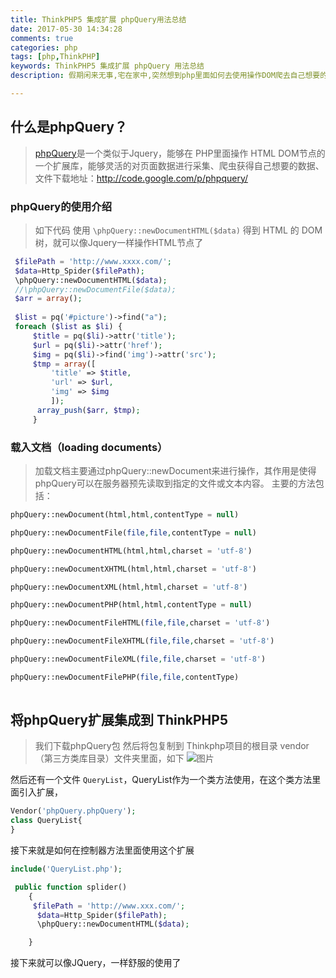 ```yaml
---
title: ThinkPHP5 集成扩展 phpQuery用法总结
date: 2017-05-30 14:34:28
comments: true
categories: php
tags: [php,ThinkPHP]
keywords: ThinkPHP5 集成扩展 phpQuery 用法总结
description: 假期闲来无事,宅在家中,突然想到php里面如何去使用操作DOM爬去自己想要的数据返回给前端了,经过一番搜索找到了这个phpQuery扩展,于是打算集成到ThinkPHP5项目中去使用,遂记录之,集成扩展 phpQuery用法总结

---
```



## 什么是phpQuery？
>[phpQuery](http://code.google.com/p/phpquery/)是一个类似于Jquery，能够在 PHP里面操作 HTML DOM节点的一个扩展库，能够灵活的对页面数据进行采集、爬虫获得自己想要的数据、文件下载地址：http://code.google.com/p/phpquery/


###   phpQuery的使用介绍

>如下代码 使用 `\phpQuery::newDocumentHTML($data)` 得到 HTML 的 DOM 树，就可以像Jquery一样操作HTML节点了
```php
 $filePath = 'http://www.xxxx.com/';
 $data=Http_Spider($filePath);
 \phpQuery::newDocumentHTML($data);
 //\phpQuery::newDocumentFile($data);
 $arr = array();
 
 $list = pq('#picture')->find("a");
 foreach ($list as $li) {
	 $title = pq($li)->attr('title');
	 $url = pq($li)->attr('href');
	 $img = pq($li)->find('img')->attr('src');
	 $tmp = array([
		 'title' => $title,
		 'url' => $url,
		 'img' => $img
		 ]);
      array_push($arr, $tmp);
     }
```
###  载入文档（loading documents）

>加载文档主要通过phpQuery::newDocument来进行操作，其作用是使得phpQuery可以在服务器预先读取到指定的文件或文本内容。
主要的方法包括：

```php
phpQuery::newDocument(html,html,contentType = null)

phpQuery::newDocumentFile(file,file,contentType = null)

phpQuery::newDocumentHTML(html,html,charset = 'utf-8')

phpQuery::newDocumentXHTML(html,html,charset = 'utf-8')

phpQuery::newDocumentXML(html,html,charset = 'utf-8')

phpQuery::newDocumentPHP(html,html,contentType = null)

phpQuery::newDocumentFileHTML(file,file,charset = 'utf-8')

phpQuery::newDocumentFileXHTML(file,file,charset = 'utf-8')

phpQuery::newDocumentFileXML(file,file,charset = 'utf-8')

phpQuery::newDocumentFilePHP(file,file,contentType) 
 
```


## 将phpQuery扩展集成到 ThinkPHP5 
>我们下载phpQuery包 然后将包复制到 Thinkphp项目的根目录 vendor（第三方类库目录）文件夹里面，如下
 ![图片](https://dn-coding-net-production-pp.qbox.me/695499db-0daf-46cf-a8c1-ba2e0216b8e5.png) 
 
然后还有一个文件 `QueryList`，QueryList作为一个类方法使用，在这个类方法里面引入扩展，
```php
Vendor('phpQuery.phpQuery');
class QueryList{
}
```

接下来就是如何在控制器方法里面使用这个扩展

```php
include('QueryList.php');

 public function splider()
    {
     $filePath = 'http://www.xxx.com/';
      $data=Http_Spider($filePath);
      \phpQuery::newDocumentHTML($data);

    }
```
接下来就可以像JQuery，一样舒服的使用了
